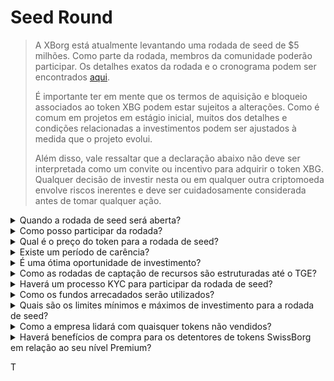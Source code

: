 # Seed Round

> A XBorg está atualmente levantando uma rodada de seed de $5 milhões. Como parte da rodada, membros da comunidade poderão participar. Os detalhes exatos da rodada e o cronograma podem ser encontrados [aqui](https://www.xborg.com/seed-round).&#x20;
>
> É importante ter em mente que os termos de aquisição e bloqueio associados ao token XBG podem estar sujeitos a alterações. Como é comum em projetos em estágio inicial, muitos dos detalhes e condições relacionadas a investimentos podem ser ajustados à medida que o projeto evolui.
>
> Além disso, vale ressaltar que a declaração abaixo não deve ser interpretada como um convite ou incentivo para adquirir o token XBG. Qualquer decisão de investir nesta ou em qualquer outra criptomoeda envolve riscos inerentes e deve ser cuidadosamente considerada antes de tomar qualquer ação.

<details>

<summary>Quando a rodada de seed será aberta? </summary>

A rodada de seed foi aberta em 16 de maio de 2023 com o vault Prometheus hospedado em [launchpad da XBorg](https://launchpad.xborg.com/project/xborg).

Quanto aos vaults da SwissBorg, o primeiro vault público será aberto em 23 de maio de 2023 às 14h CET, seguido por mais três vaults. As datas exatas e os tamanhos dos vaults podem ser encontrados em [nosso site](https://www.xborg.com/how-to-invest).

</details>

<details>

<summary>Como posso participar da rodada? </summary>

Para participar da rodada, você pode adquirir um NFT Prometheus [aqui](https://opensea.io/collection/xborg-prometheus) e participar do nosso [launchpad](https://launchpad.xborg.com/). Alternativamente, você pode baixar o aplicativo SwissBorg para acessar as oportunidades de investimento. No entanto, deve-se observar que apenas os detentores de Prometheus têm garantia de alocação, e o nível atual de interesse pela rodada ultrapassa $4,5 milhões. Consequentemente, pode não ser possível garantir alocações por meio do aplicativo SwissBorg. Os detalhes exatos podem ser encontrados [aqui](https://www.xborg.com/how-to-invest).&#x20;



</details>

<details>

<summary>Qual é o preço do token para a rodada de seed? </summary>

* VCs, BAs e Prometheus: $0,045
* SwissBorg Series A, Genesis e Generation: $0,05
* Público: $0,055

</details>

<details>

<summary>Existe um período de carência? </summary>

Para os participantes da rodada estratégica e de seed, seu investimento vem com um período de bloqueio de 3 meses, seguido de um cronograma de carência de 18 meses após o TGE. Além disso, 10% dos tokens XBG adquiridos estarão imediatamente disponíveis após o TGE. Esteja ciente de que esses termos estão sujeitos a alterações à medida que nos adaptamos aos requisitos das exchanges de criptomoedas.

</details>

<details>

<summary>É uma ótima oportunidade de investimento? </summary>

Embora seja o preço mais baixo pelo qual alguém pode comprar tokens XBG, é importante observar que não podemos garantir um retorno positivo do investimento. Na verdade, nenhum investimento pode garantir um resultado positivo.

</details>

<details>

<summary>Como as rodadas de captação de recursos são estruturadas até o TGE? </summary>

* **Rodada estratégica:** $1 milhão levantado a $0,025 / token XBG.
* **Rodada de seed:** $5 milhões levantados a $0,045-0,055 / token XBG.&#x20;
* **Rodada pública:** De acordo com o LBP.&#x20;

</details>

<details>

<summary>Haverá um processo KYC para participar da rodada de seed? </summary>

Sim, tanto a rodada de seed quanto a pública estarão sujeitas a um procedimento KYC. No launchpad da XBorg, o procedimento KYC ocorre aqui: [https://launchpad.xborg.com/kyc](https://launchpad.xborg.com/kyc)

</details>

<details>

<summary>Como os fundos arrecadados serão utilizados? </summary>

Estamos levantando uma rodada de seed de $5 milhões. Os fundos arrecadados serão alocados da seguinte forma e serão gastos ao longo de 3 anos.

* **Desenvolvimentos técnicos:** 60% ($3.000.000) dos fundos serão alocados para desenvolvimentos técnicos e custos de infraestrutura. Isso representa o custo de 10 engenheiros em tempo integral por três anos, com um salário médio de mercado de $7.000 por mês.
* **Marketing:** 20% ($1.000.000) dos fundos serão alocados para despesas de marketing, campanhas de influenciadores, relações públicas, oportunidades de patrocínio e eventos.
* **Liquidez e listagens em exchanges:** 10% ($500.000) dos fundos serão alocados para pagamentos de listagem em exchanges e provisão de liquidez.
* **Custos operacionais:** 10% ($500.000) dos fundos serão alocados para aluguel de escritório, honorários legais e assinaturas de software.

O tesouro atual cobre os custos de RH não técnicos.

</details>

<details>

<summary>Quais são os limites mínimos e máximos de investimento para a rodada de seed?</summary>

Se você é detentor de Prometheus, o limite mínimo de investimento é de $100, enquanto o limite máximo é de $3.000 por NFT. Para usuários da SwissBorg, os limites de investimento são baseados em níveis e variam de acordo. Consulte nossa estrutura de níveis detalhada em [nosso site](https://www.xborg.com/how-to-invest).

</details>

<details>

<summary>Como a empresa lidará com quaisquer tokens não vendidos?</summary>

No caso de tokens não vendidos, eles podem ser mantidos no tesouro e eventualmente vendidos OTC para grandes investidores.

</details>

<details>

<summary>Haverá benefícios de compra para os detentores de tokens SwissBorg em relação ao seu nível Premium?</summary>

Investidores da Série A e premiums Genesis/Generation poderão comprar tokens XBG durante a rodada de seed, embora com uma avaliação mais alta do que os detentores de Prometheus.

</details>

&#x20;T
